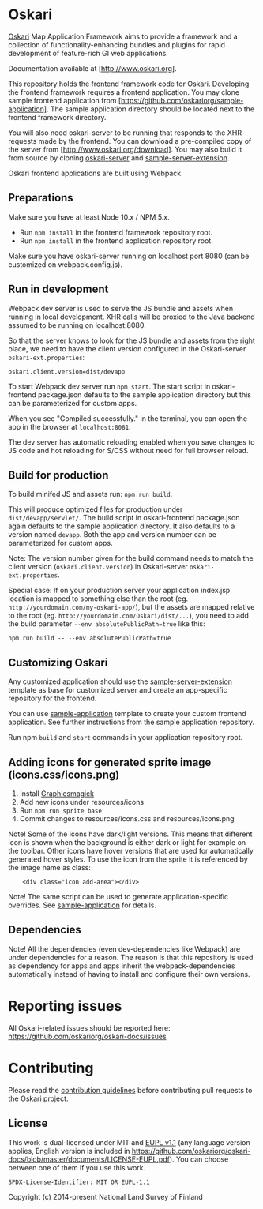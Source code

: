 # Oskari

[Oskari](http://www.oskari.org/) Map Application Framework aims to provide a framework and a collection of functionality-enhancing bundles and plugins for rapid development of feature-rich GI web applications.

Documentation available at [http://www.oskari.org].

This repository holds the frontend framework code for Oskari. Developing the frontend framework requires a frontend application. You may clone sample frontend application from [https://github.com/oskariorg/sample-application]. The sample application directory should be located next to the frontend framework directory.

You will also need oskari-server to be running that responds to the XHR requests made by the frontend. You can download a pre-compiled copy of the server from [http://www.oskari.org/download]. You may also build it from source by cloning [oskari-server](https://github.com/oskariorg/oskari-server) and [sample-server-extension](https://github.com/oskariorg/sample-server-extension).

Oskari frontend applications are built using Webpack.

## Preparations

Make sure you have at least Node 10.x / NPM 5.x. 

* Run `npm install` in the frontend framework repository root.
* Run `npm install` in the frontend application repository root.

Make sure you have oskari-server running on localhost port 8080 (can be customized on webpack.config.js).

## Run in development

Webpack dev server is used to serve the JS bundle and assets when running in local development. XHR calls will be proxied to the Java backend assumed to be running on localhost:8080.

So that the server knows to look for the JS bundle and assets from the right place, we need to have the client version configured in the Oskari-server `oskari-ext.properties`:

```
oskari.client.version=dist/devapp
```

To start Webpack dev server run `npm start`. The start script in oskari-frontend package.json defaults to the sample application directory but this can be parameterized for custom apps.

When you see "Compiled successfully." in the terminal, you can open the app in the browser at `localhost:8081`.

The dev server has automatic reloading enabled when you save changes to JS code and hot reloading for S/CSS without need for full browser reload.

## Build for production

To build minifed JS and assets run: `npm run build`.

This will produce optimized files for production under `dist/devapp/servlet/`. The build script in oskari-frontend package.json again defaults to the sample application directory. It also defaults to a version named `devapp`. Both the app and version number can be parameterized for custom apps.

Note: The version number given for the build command needs to match the client version (`oskari.client.version`) in Oskari-server `oskari-ext.properties`.

Special case: If on your production server your application index.jsp location is mapped to something else than the root (eg. `http://yourdomain.com/my-oskari-app/`), but the assets are mapped relative to the root (eg. `http://yourdomain.com/Oskari/dist/...`), you need to add the build parameter `--env absolutePublicPath=true` like this:

    npm run build -- --env absolutePublicPath=true

## Customizing Oskari

Any customized application should use the [sample-server-extension](https://github.com/oskariorg/sample-server-extension) template as base for customized server and create an app-specific repository for the frontend. 

You can use [sample-application](https://github.com/oskariorg/sample-application) template to create your custom frontend application. See further instructions from the sample application repository.

Run npm `build` and `start` commands in your application repository root.

## Adding icons for generated sprite image (icons.css/icons.png)

1) Install [Graphicsmagick](http://www.graphicsmagick.org/)
2) Add new icons under resources/icons
3) Run `npm run sprite base`
4) Commit changes to resources/icons.css and resources/icons.png

Note! Some of the icons have dark/light versions. This means that different icon is shown when the background is either dark or light for example on the toolbar. Other icons have hover versions that are used for automatically generated hover styles. To use the icon from the sprite it is referenced by the image name as class:

```
    <div class="icon add-area"></div>
```

Note! The same script can be used to generate application-specific overrides. See [sample-application](https://github.com/oskariorg/sample-application) for details.

## Dependencies

Note! All the dependencies (even dev-dependencies like Webpack) are under dependencies for a reason. The reason is that this repository is used as dependency for apps and apps inherit the webpack-dependencies automatically instead of having to install and configure their own versions.

# Reporting issues

All Oskari-related issues should be reported here: https://github.com/oskariorg/oskari-docs/issues

# Contributing

Please read the [contribution guidelines](http://oskari.org/documentation/development/how-to-contribute) before contributing pull requests to the Oskari project.

## License
 
This work is dual-licensed under MIT and [EUPL v1.1](https://joinup.ec.europa.eu/software/page/eupl/licence-eupl) 
(any language version applies, English version is included in https://github.com/oskariorg/oskari-docs/blob/master/documents/LICENSE-EUPL.pdf).
You can choose between one of them if you use this work.
 
`SPDX-License-Identifier: MIT OR EUPL-1.1`

Copyright (c) 2014-present National Land Survey of Finland
